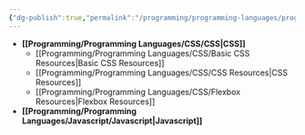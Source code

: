 ```yaml
---
{"dg-publish":true,"permalink":"/programming/programming-languages/programming-languages/"}
---
```



- **[[Programming/Programming Languages/CSS/CSS\|CSS]]**
	- [[Programming/Programming Languages/CSS/Basic CSS Resources\|Basic CSS Resources]]
	- [[Programming/Programming Languages/CSS/CSS Resources\|CSS Resources]]
	- [[Programming/Programming Languages/CSS/Flexbox Resources\|Flexbox Resources]]
- **[[Programming/Programming Languages/Javascript/Javascript\|Javascript]]**


